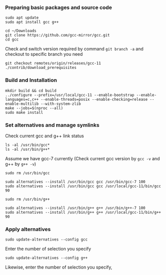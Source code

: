 ### Preparing basic packages and source code
```
sudo apt update
sudo apt install gcc g++
```

```
cd ~/Downloads
git clone https://github.com/gcc-mirror/gcc.git
cd gcc
```
Check and switch version required by command `git branch -a` and checkout to specific branch you need
```
git checkout remotes/origin/releases/gcc-11
./contrib/download_prerequisites
```

### Build and Installation
```
mkdir build && cd build
../configure --prefix=/usr/local/gcc-11 --enable-bootstrap --enable-languages=c,c++ --enable-threads=posix --enable-checking=release --enable-multilib --with-system-zlib
make --jobs=$(nproc --all)
sudo make install
```

### Set alternatives and manage symlinks
Check current gcc and g++ link status
```
ls -al /usr/bin/gcc*
ls -al /usr/bin/g++*
```
Assume we have gcc-7 currently (Check current gcc version by `gcc -v` and g++ by `g++ -v`)
```
sudo rm /usr/bin/gcc

sudo alternatives --install /usr/bin/gcc gcc /usr/bin/gcc-7 100
sudo alternatives --install /usr/bin/gcc gcc /usr/local/gcc-11/bin/gcc 90

sudo rm /usr/bin/g++

sudo alternatives --install /usr/bin/g++ g++ /usr/bin/g++-7 100
sudo alternatives --install /usr/bin/g++ g++ /usr/local/gcc-11/bin/g++ 90
```

### Apply alternatives
```
sudo update-alternatives --config gcc
```
Enter the number of selection you specify
```
sudo update-alternatives --config g++
```
Likewise, enter the number of selection you specify,
